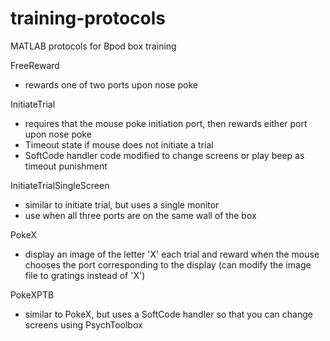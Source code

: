 # training-protocols
MATLAB protocols for Bpod box training


FreeReward
 - rewards one of two ports upon nose poke

InitiateTrial
 - requires that the mouse poke initiation port, then rewards   either port upon nose poke
 - Timeout state if mouse does not initiate a trial
 - SoftCode handler code modified to change screens or play beep as timeout punishment

InitiateTrialSingleScreen
 - similar to initiate trial, but uses a single monitor
 - use when all three ports are on the same wall of the box

PokeX
 - display an image of the letter 'X' each trial and reward when the mouse chooses the port corresponding to the display (can modify the image file to gratings instead of 'X')

PokeXPTB
 - similar to PokeX, but uses a SoftCode handler so that you can change screens using PsychToolbox